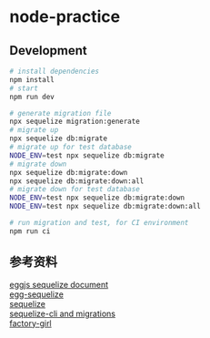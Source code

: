 # node-practice

## Development

```bash
# install dependencies
npm install
# start
npm run dev

# generate migration file
npx sequelize migration:generate
# migrate up
npx sequelize db:migrate
# migrate up for test database
NODE_ENV=test npx sequelize db:migrate
# migrate down
npx sequelize db:migrate:down
npx sequelize db:migrate:down:all
# migrate down for test database
NODE_ENV=test npx sequelize db:migrate:down
NODE_ENV=test npx sequelize db:migrate:down:all

# run migration and test, for CI environment
npm run ci
```

## 参考资料

[eggjs sequelize document](https://eggjs.org/zh-cn/tutorials/mysql.html)  
[egg-sequelize](https://github.com/eggjs/egg-sequelize)  
[sequelize](http://docs.sequelizejs.com)  
[sequelize-cli and migrations](http://docs.sequelizejs.com/manual/tutorial/migrations.html)  
[factory-girl](https://github.com/aexmachina/factory-girl)  
